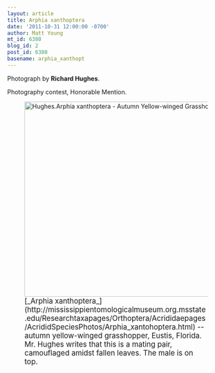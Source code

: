 ```yaml
---
layout: article
title: Arphia xanthoptera
date: '2011-10-31 12:00:00 -0700'
author: Matt Young
mt_id: 6380
blog_id: 2
post_id: 6380
basename: arphia_xanthopt
---
```

Photograph by **Richard Hughes**.  

Photography contest, Honorable Mention.

<figure>
<img src="http://pandasthumb.org/Hughes.Arphia%20xanthoptera%20-%20Autumn%20Yellow-winged%20Grasshoppers.jpg" alt="Hughes.Arphia xanthoptera - Autumn Yellow-winged Grasshoppers.jpg" width="600" height="450" />
<figcaption markdown="span">
<big>[_Arphia xanthoptera_](http://mississippientomologicalmuseum.org.msstate.edu/Researchtaxapages/Orthoptera/Acrididaepages/AcrididSpeciesPhotos/Arphia_xantohoptera.html) -- autumn yellow-winged grasshopper, Eustis, Florida. Mr. Hughes writes that this is a mating pair, camouflaged amidst fallen leaves. The male is on top.</big>

</figcaption>
</figure>
